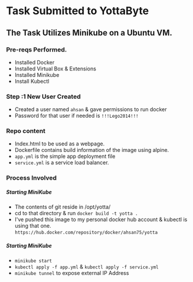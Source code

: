 # Task Submitted to YottaByte

## The Task Utilizes Minikube on a Ubuntu VM.

### Pre-reqs Performed.

- Installed Docker
- Installed Virtual Box & Extensions
- Installed Minikube
- Install Kubectl

### Step :1  New User Created

- Created a user named `ahsan` & gave permissions to run docker
- Password for that user if needed is `!!!Lego2014!!!`

### Repo content
- Index.html to be used as a webpage.
- Dockerfile contains build information of the image using alpine.
- `app.yml` is the simple app deployment file
- `service.yml` is a service load balancer.

### Process Involved 

##### Starting MiniKube
- The contents of git reside in /opt/yotta/
- cd to that directory & run `docker build -t yotta .`
- I've pushed this image to my personal docker hub account & kubectl is using that one. `https://hub.docker.com/repository/docker/ahsan75/yotta`

##### Starting MiniKube
- `minikube start`
- `kubectl apply -f app.yml` &  `kubectl apply -f service.yml`
- `minikube tunnel` to expose external IP Address
